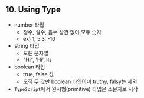 
## 10. Using Type

* number 타입
    * 정수, 실수, 음수 상관 없이 모두 숫자
    * ex) 1, 5.3, -10
* string 타입
    * 모든 문자열
    * "Hi", 'Hi', `Hi`
* boolean 타입
    * true, false 값
    * 오직 두 값만 boolean 타입이며 truthy, falsy는 제외
* `TypeScript`에서 원시형(primitive) 타입은 소문자로 시작